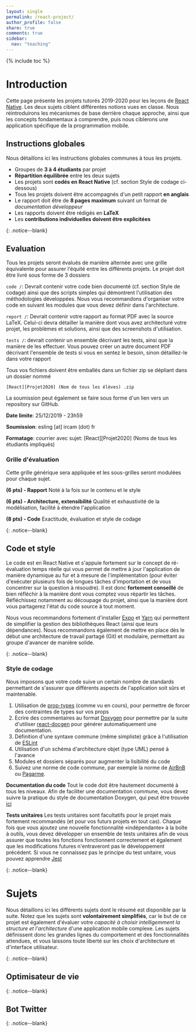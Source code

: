 ```yaml
---
layout: single
permalink: /react-project/
author_profile: false
share: true
comments: true
sidebar:
  nav: "teaching"
---
```


<script language="JavaScript" type="text/javascript" src="https://code.jquery.com/jquery-latest.min.js"></script>
<script>
$(document).ready(function(){
    $(".abuttons").click(function () {
        var idname= $(this).data('divid');
        $("#"+idname).show("slow");
    });
    $("#div1").hide();
    $("#div2").hide();
    $("#div3").hide();
});
</script>

{% include toc %}

# Introduction

<div markdown = "1">

Cette page présente les projets tutorés 2019-2020 pour les leçons de [React Native](http://reactnative.dev/). Les deux sujets ciblent différentes notions vues en classe. Nous réintroduirons les mécanismes de base derrière chaque approche, ainsi que les concepts fondamentaux à comprendre, puis nous ciblerons une application spécifique de la programmation mobile.

## Instructions globales

Nous détaillons ici les instructions globales communes à tous les projets.
 - Groupes de **3 à 4 étudiants** par projet
 - **Répartition équilibrée** entre les deux sujets
 - Les projets sont **codés en React Native** (cf. section Style de codage ci-dessous)
 - Tous les projets doivent être accompagnés d'un petit rapport **en anglais**
 - Le rapport doit être de **8 pages maximum** suivant un format de _documentation développeur_
 - Les rapports doivent être rédigés en **LaTeX**
 - Les **contributions individuelles doivent être explicitées**

</div>{: .notice--blank}

## Evaluation

<div markdown = "1">

Tous les projets seront évalués de manière alternée avec une grille équivalente pour assurer l'équité entre les différents projets. Le projet doit être livré sous forme de 3 dossiers

`code /`: Devrait contenir votre code bien documenté (cf. section Style de codage) ainsi que des scripts simples qui démontrent l'utilisation des méthodologies développées. Nous vous recommandons d'organiser votre code en suivant les modules que vous devez définir dans l'architecture.

`report /`: Devrait contenir votre rapport au format PDF avec la source LaTeX. Celui-ci devra détailler la manière dont vous avez architecturé votre projet, les problèmes et solutions, ainsi que des screenshots d'utilisation.

`tests /`: devrait contenir un ensemble décrivant les tests, ainsi que la manière de les effectuer. Vous pouvez créer un autre document PDF décrivant l'ensemble de tests si vous en sentez le besoin, sinon détaillez-le dans votre rapport

Tous vos fichiers doivent être emballés dans un fichier zip se dépliant dans un dossier nommé
     
`[React][Projet2020] (Nom de tous les élèves) .zip`
     
La soumission peut également se faire sous forme d'un lien vers un repository sur GitHub.

**Date limite**: 25/12/2019 - 23h59

**Soumission**: esling [at] ircam (dot) fr

**Formatage**: courrier avec sujet: \[React\]\[Projet2020\] (Noms de tous les étudiants impliqués)

### Grille d'évaluation
Cette grille générique sera appliquée et les sous-grilles seront modulées pour chaque sujet.

**(6 pts) - Rapport** Noté à la fois sur le contenu et le style

**(6 pts) - Architecture, extensibilité** Qualité et exhaustivité de la modélisation, facilité à étendre l'application

**(8 pts) - Code** Exactitude, évaluation et style de codage


</div>{: .notice--blank}

## Code et style

<div markdown = "1">

Le code est en React Native et s'appuie fortement sur le concept de ré-évaluation temps réelle qui vous permet de mettre à jour l'application de manière dynamique au fur et à mesure de l'implémentation (pour éviter d'exécuter plusieurs fois de longues tâches d'importation et de vous concentrer sur la question à résoudre). Il est donc **fortement conseillé** de bien réfléchir à la manière dont vous comptez vous répartir les tâches. Réfléchissez notamment au découpage du projet, ainsi que la manière dont vous partagerez l'état du code source à tout moment.


Nous vous recommandons fortement d'installer [Expo](https://expo.io/) et [Yarn](https://yarnpkg.com/) qui permettent de simplifier la gestion des bibliothèques React (ainsi que leurs dépendances). Nous recommandons également de mettre en place dès le début une architecture de travail partagé (Git) et modulaire, permettant au groupe d'avancer de manière solide.

</div>{: .notice--blank}

### Style de codage

<div markdown = "1">

Nous imposons que votre code suive un certain nombre de standards permettant de s'assurer que différents aspects de l'application soit sûrs et maintenable.

1. Utilisation de [prop-types](https://github.com/facebook/prop-types) (comme vu en cours), pour permettre de forcer des contraintes de types sur vos props
2. Ecrire des commentaires au format [Doxygen](http://www.doxygen.nl/manual/starting.html) pour permettre par la suite d'utiliser [react-docgen](https://github.com/reactjs/react-docgen) pour générer automatiquement une documentation.
3. Définition d'une syntaxe commune (même simpliste) grâce à l'utilisation de [ESLint](https://eslint.org/)
4. Utilisation d'un schéma d'architecture objet (type UML) pensé à l'avance
5. Modules et dossiers séparés pour augmenter la lisibilité du code
6. Suivez une norme de code commune, par exemple la norme de [AirBnB](https://airbnb.io/javascript/react/) ou [Pagarme](https://github.com/pagarme/react-style-guide).


**Documentation du code**
Tout le code doit être hautement documenté à tous les niveaux. Afin de faciliter une documentation commune, vous devez suivre la pratique du style de documentation Doxygen, qui peut être trouvée [ici](http://www.doxygen.nl/manual/starting.html)

**Tests unitaires**
Les tests unitaires sont facultatifs pour le projet mais fortement recommandés (et pour vos futurs projets en tout cas). Chaque fois que vous ajoutez une nouvelle fonctionnalité «indépendante» à la boîte à outils, vous devez développer un ensemble de tests unitaires afin de vous assurer que toutes les fonctions fonctionnent correctement et également que les modifications futures n'entraveront pas le développement précédent.
Si vous ne connaissez pas le principe du test unitaire, vous pouvez apprendre [Jest](https://jestjs.io/docs/en/tutorial-react-native)

</div>{: .notice--blank}

# Sujets 

<div markdown = "1">

Nous détaillons ici les différents sujets dont le résumé est disponible par la suite. Notez que les sujets sont **volontairement simplifiés**, car le but de ce projet est également d'évaluer votre _capacité à choisir intelligemment la structure et l'architecture_ d'une application mobile complexe. Les sujets définissent donc les grandes lignes du comportement et des fonctionnalités attendues, et vous laissons toute liberté sur les choix d'architecture et d'interface utilisateur.

</div>{: .notice--blank}

## Optimisateur de vie

<div markdown = "1">

</div>{: .notice--blank}

## Bot Twitter

<div markdown = "1">

</div>{: .notice--blank}
